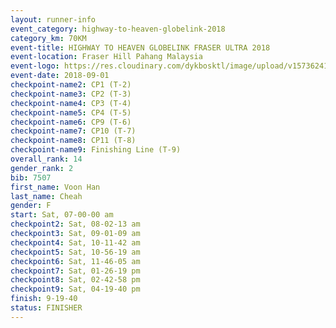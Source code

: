 ```yaml
---
layout: runner-info 
event_category: highway-to-heaven-globelink-2018 
category_km: 70KM 
event-title: HIGHWAY TO HEAVEN GLOBELINK FRASER ULTRA 2018 
event-location: Fraser Hill Pahang Malaysia 
event-logo: https://res.cloudinary.com/dykbosktl/image/upload/v1573624145/Logo/download_nnzjlh.png 
event-date: 2018-09-01 
checkpoint-name2: CP1 (T-2) 
checkpoint-name3: CP2 (T-3) 
checkpoint-name4: CP3 (T-4) 
checkpoint-name5: CP4 (T-5) 
checkpoint-name6: CP9 (T-6) 
checkpoint-name7: CP10 (T-7) 
checkpoint-name8: CP11 (T-8) 
checkpoint-name9: Finishing Line (T-9) 
overall_rank: 14
gender_rank: 2
bib: 7507
first_name: Voon Han
last_name: Cheah
gender: F
start: Sat, 07-00-00 am
checkpoint2: Sat, 08-02-13 am
checkpoint3: Sat, 09-01-09 am
checkpoint4: Sat, 10-11-42 am
checkpoint5: Sat, 10-56-19 am
checkpoint6: Sat, 11-46-05 am
checkpoint7: Sat, 01-26-19 pm
checkpoint8: Sat, 02-42-58 pm
checkpoint9: Sat, 04-19-40 pm
finish: 9-19-40
status: FINISHER
---
```


